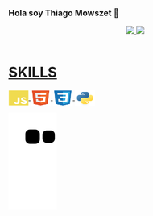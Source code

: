 ### Hola soy Thiago Mowszet 👋

<div align="center">
  <a href="https://github.com/thiagomowszet">
  <img height="80em" src="https://github-readme-stats.vercel.app/api?username=thiagomowszet&show_icons=true&theme=blue-green&include_all_commits=true&count_private=true"/>
  <img height="180em" src="https://github-readme-stats.vercel.app/api/top-langs/?username=thiagomowszet&layout=compact&langs_count=7&theme=blue-green"/>
</div>

<div style="display: inline_block"><br>
<h1>SKILLS</h1>
  <img align="center" alt="Js" height="30" width="40" src="https://raw.githubusercontent.com/devicons/devicon/master/icons/javascript/javascript-plain.svg">
  <img align="center" alt="Rafa-HTML" height="30" width="40" src="https://raw.githubusercontent.com/devicons/devicon/master/icons/html5/html5-original.svg">
  <img align="center" alt="CSS" height="30" width="40" src="https://raw.githubusercontent.com/devicons/devicon/master/icons/css3/css3-original.svg">
  <img align="center" alt="Python" height="30" width="40" src="https://raw.githubusercontent.com/devicons/devicon/master/icons/python/python-original.svg">
  
  ![Snake animation](https://github.com/rafaballerini/rafaballerini/blob/output/github-contribution-grid-snake.svg)
